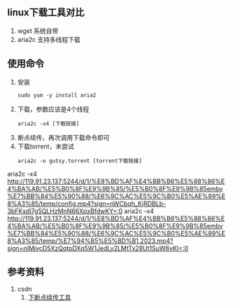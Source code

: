 ## linux下载工具对比
1. wget 系统自带
2. aria2c 支持多线程下载

## 使用命令
1. 安装
    ```
    sudo yum -y install aria2
    ```
2. 下载，参数应该是4个线程
    ```
    aria2c -x4 [下载链接]
    ```
3. 断点续传，再次调用下载命令即可
4. 下载torrent，未尝试
    ```
    aria2c -o gutsy.torrent [torrent下载链接] 
    ```

aria2c -x4 http://119.91.23.137:5244/d/1/%E8%BD%AF%E4%BB%B6%E5%88%86%E4%BA%AB/%E5%B0%8F%E9%9B%85/%E5%B0%8F%E9%9B%85emby%E7%BB%84%E5%90%88/%E6%9C%AC%E5%9C%B0%E5%AE%89%E8%A3%85/temp/config.mp4?sign=nWCbqh_KjRDBLb-3bFKsdI7g5QLHzMnN66XpxBfdwKY=:0
aria2c -x4 http://119.91.23.137:5244/d/1/%E8%BD%AF%E4%BB%B6%E5%88%86%E4%BA%AB/%E5%B0%8F%E9%9B%85/%E5%B0%8F%E9%9B%85emby%E7%BB%84%E5%90%88/%E6%9C%AC%E5%9C%B0%E5%AE%89%E8%A3%85/temp/%E7%94%B5%E5%BD%B1.2023.mp4?sign=nIMjycD5XzQqtpDXq5W1JedLy2LMtTx28Ut1SuW6vKI=:0

## 参考资料
1. csdn
   1. [下断点续传工具](https://blog.csdn.net/weixin_34080903/article/details/85504081)